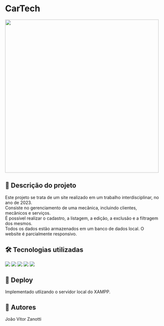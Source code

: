 # CarTech
<div style="display: inline_block">
  <img src="https://i.ibb.co/YfS9VVM/cartech.png" width="500px">
</div>

## 📝 Descrição do projeto
Este projeto se trata de um site realizado em um trabalho interdisciplinar, no ano de 2023.<br>
Consiste no gerenciamento de uma mecânica, incluindo clientes, mecânicos e serviços.<br>
É possível realizar o cadastro, a listagem, a edição, a exclusão e a filtragem dos mesmos.<br>
Todos os dados estão armazenados em um banco de dados local. O website é parcialmente responsivo.

## 🛠 Tecnologias utilizadas
<div>
  <img src="https://img.shields.io/badge/PHP-777BB4?style=for-the-badge&logo=php&logoColor=white">
  <img src="https://img.shields.io/badge/HTML5-E34F26?style=for-the-badge&logo=html5&logoColor=white">
  <img src="https://img.shields.io/badge/CSS3-1572B6?style=for-the-badge&logo=css3&logoColor=white">
  <img src="https://img.shields.io/badge/Bootstrap-563D7C?style=for-the-badge&logo=bootstrap&logoColor=white">
  <img src="https://img.shields.io/badge/GIT-E44C30?style=for-the-badge&logo=git&logoColor=white">
</div>

## 🚀 Deploy
Implementado utlizando o servidor local do XAMPP.

## 🚧 Autores
João Vitor Zanotti
